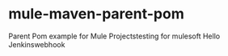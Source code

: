 # mule-maven-parent-pom
Parent Pom example for Mule Projectstesting for mulesoft
Hello Jenkinswebhook
